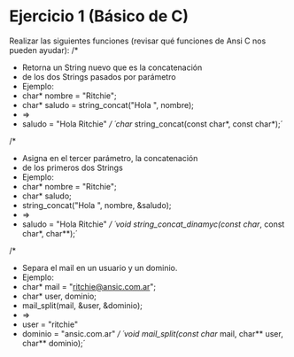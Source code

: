Ejercicio 1 (Básico de C)
=========================

Realizar las siguientes funciones (revisar qué funciones de Ansi C nos pueden ayudar):
/* 
*   Retorna un String nuevo que es la concatenación
*   de los dos Strings pasados por parámetro
*   Ejemplo:
*   char* nombre = "Ritchie";
*   char* saludo = string_concat("Hola ", nombre);
*   =>
*   saludo = "Hola Ritchie"
*/
´char* string_concat(const char*, const char*);´

/*
*   Asigna en el tercer parámetro, la concatenación
*   de los primeros dos Strings
*   Ejemplo:
*   char* nombre = "Ritchie";
*   char* saludo;
*   string_concat("Hola ", nombre, &saludo);
*   =>
*   saludo = "Hola Ritchie"
*/
´void string_concat_dinamyc(const char*, const char*, char**);´

/*
*   Separa el mail en un usuario y un dominio.
*   Ejemplo:
*   char* mail = "ritchie@ansic.com.ar";
*   char* user, dominio;
*   mail_split(mail, &user, &dominio);
*   =>
*   user = "ritchie"
*   dominio = "ansic.com.ar"
*/
´void mail_split(const char* mail, char** user, char** dominio);´
